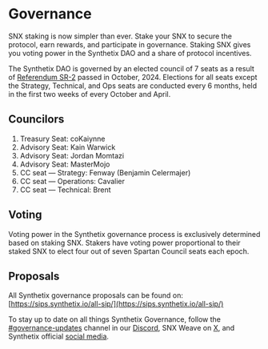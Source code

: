 # Governance

SNX staking is now simpler than ever. Stake your SNX to secure the protocol, earn rewards, and participate in governance. Staking SNX gives you voting power in the Synthetix DAO and a share of protocol incentives.

The Synthetix DAO is governed by an elected council of 7 seats as a result of [Referendum SR-2](https://blog.synthetix.io/synthetixs-bold-reboot-what-sr-2-means-for-the-future/) passed in October, 2024. Elections for all seats except the Strategy, Technical, and Ops seats are conducted every 6 months, held in the first two weeks of every October and April.

## Councilors
1. Treasury Seat: coKaiynne
2. Advisory Seat: Kain Warwick
3. Advisory Seat: Jordan Momtazi
4. Advisory Seat: MasterMojo
5. CC seat — Strategy: Fenway (Benjamin Celermajer)
6. CC seat — Operations: Cavalier
7. CC seat — Technical: Brent

## Voting
Voting power in the Synthetix governance process is exclusively determined based on staking SNX. Stakers have voting power proportional to their staked SNX to elect four out of seven Spartan Council seats each epoch.

## Proposals
All Synthetix governance proposals can be found on: [https://sips.synthetix.io/all-sip/](https://sips.synthetix.io/all-sip/)

To stay up to date on all things Synthetix Governance, follow the [#governance-updates](https://discord.com/channels/413890591840272394/937743028095967332) channel in our [Discord](https://discord.gg/synthetix), SNX Weave on [X](https://x.com/snx_weave), and Synthetix official [social media](../links.md#join-the-community-6).


